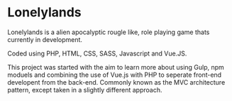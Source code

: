 # Lonelylands

Lonelylands is a alien apocalyptic rougle like, role playing game thats currently in development. 

Coded using PHP, HTML, CSS, SASS, Javascript and Vue.JS.

This project was started with the aim to learn more about using Gulp, npm moduels and combining the use of Vue.js with PHP to seperate front-end developent from the back-end. Commonly known as the MVC architecture pattern, except taken in a slightly different approach. 
